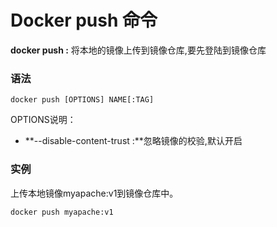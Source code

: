# Docker push 命令

**docker push :** 将本地的镜像上传到镜像仓库,要先登陆到镜像仓库

### 语法

```
docker push [OPTIONS] NAME[:TAG]
```

OPTIONS说明：

- **--disable-content-trust :**忽略镜像的校验,默认开启

### 实例

上传本地镜像myapache:v1到镜像仓库中。

```
docker push myapache:v1
```